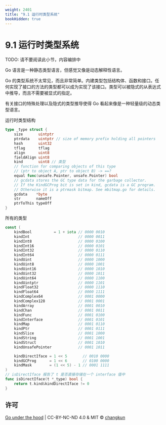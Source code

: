 ```yaml
---
weight: 2401
title: "9.1 运行时类型系统"
bookHidden: true
---
```


# 9.1 运行时类型系统

TODO: 请不要阅读此小节，内容编排中

Go 语言是一种静态类型语言，但感觉又像是动态解释性语言。

Go 的类型系统不太常见，而且非常简单。内建类型包括结构体、函数和接口。任何实现了接口的方法的类型都可以成为实现了该接口。类型可以被隐式的从表达式中推导，而且不需要被显式的指定。

有关接口的特殊处理以及隐式的类型推导使得 Go 看起来像是一种轻量级的动态类型语言。

运行时类型结构

```go
type _type struct {
	size       uintptr
	ptrdata    uintptr // size of memory prefix holding all pointers
	hash       uint32
	tflag      tflag
	align      uint8
	fieldAlign uint8
	kind       uint8 // 类型
	// function for comparing objects of this type
	// (ptr to object A, ptr to object B) -> ==?
	equal func(unsafe.Pointer, unsafe.Pointer) bool
	// gcdata stores the GC type data for the garbage collector.
	// If the KindGCProg bit is set in kind, gcdata is a GC program.
	// Otherwise it is a ptrmask bitmap. See mbitmap.go for details.
	gcdata    *byte
	str       nameOff
	ptrToThis typeOff
}
```

所有的类型

```go
const (
	kindBool          = 1 + iota // 0000 0010
	kindInt                      // 0000 0011
	kindInt8                     // 0000 0100
	kindInt16                    // 0000 0101
	kindInt32                    // 0000 0110
	kindInt64                    // 0000 0111
	kindUint                     // 0000 1000
	kindUint8                    // 0000 1001
	kindUint16                   // 0000 1010
	kindUint32                   // 0000 1011
	kindUint64                   // 0000 1100
	kindUintptr                  // 0000 1101
	kindFloat32                  // 0000 1110
	kindFloat64                  // 0000 1111
	kindComplex64                // 0001 0000
	kindComplex128               // 0001 0001
	kindArray                    // 0001 0010
	kindChan                     // 0001 0011
	kindFunc                     // 0001 0100
	kindInterface                // 0001 0101
	kindMap                      // 0001 0110
	kindPtr                      // 0001 0111
	kindSlice                    // 0001 1000
	kindString                   // 0001 1001
	kindStruct                   // 0001 1010
	kindUnsafePointer            // 0001 1011

	kindDirectIface = 1 << 5       // 0010 0000
	kindGCProg      = 1 << 6       // 0100 0000
	kindMask        = (1 << 5) - 1 // 0001 1111
)
// isDirectIface 报告了 t 是否直接存储在一个 interface 值中
func isDirectIface(t *_type) bool {
	return t.kind&kindDirectIface != 0
}

```

## 许可

[Go under the hood](https://github.com/golang-design/under-the-hood) | CC-BY-NC-ND 4.0 & MIT &copy; [changkun](https://changkun.de)
